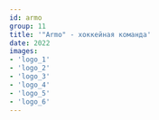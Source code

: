 ```yaml
---
id: armo
group: 11
title: '"Armo" - хоккейная команда'
date: 2022
images:
- 'logo_1'
- 'logo_2'
- 'logo_3'
- 'logo_4'
- 'logo_5'
- 'logo_6'
---
```

